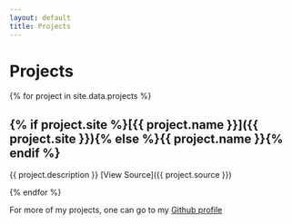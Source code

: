 ```yaml
---
layout: default
title: Projects
---
```


# Projects

{% for project in site.data.projects %}

## {% if project.site %}[{{ project.name }}]({{ project.site }}){% else %}{{ project.name }}{% endif %}
{{ project.description }}
[View Source]({{ project.source }})

{% endfor %}

For more of my projects, one can go to my [Github profile](https://github.com/0x44RU5H)